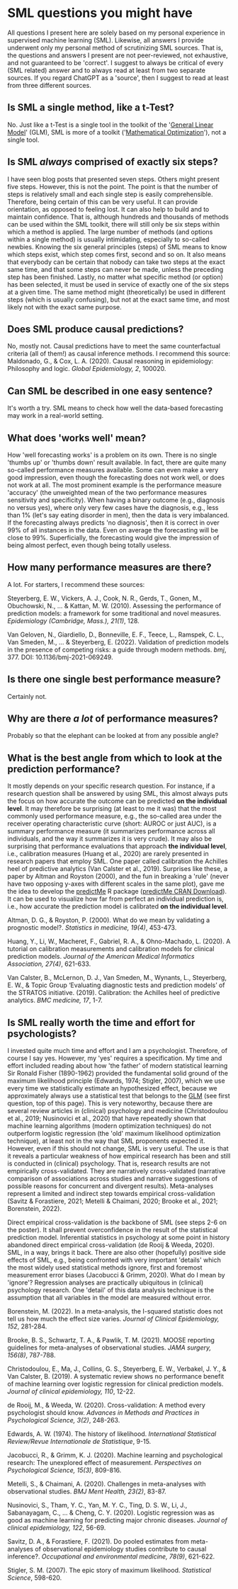 # SML questions you might have

All questions I present here are solely based on my personal experience in supervised machine learning (SML). Likewise, all answers I provide underwent only my personal method of scrutinizing SML sources. That is, the questions and answers I present are not peer-reviewed, not exhaustive, and not guaranteed to be 'correct'. I suggest to always be critical of every (SML related) answer and to always read at least from two separate sources. If you regard ChatGPT as a 'source', then I suggest to read at least from three different sources.

## Is SML a single method, like a t-Test?
No. Just like a t-Test is a single tool in the toolkit of the '[General Linear Model](https://sites.oxy.edu/lengyel/m150/textbook/stglm.html "GLM")' (GLM), SML is more of a toolkit ('[Mathematical Optimization](https://www.britannica.com/science/optimization "Mathematical Optimization")'), not a single tool.

## Is SML *always* comprised of exactly six steps?
I have seen blog posts that presented seven steps. Others might present five steps. However, this is not the point. The point is that the number of steps is relatively small and each single step is easily comprehensible. Therefore, being certain of this can be very useful. It can provide orientation, as opposed to feeling lost. It can also help to build and to maintain confidence. That is, although hundreds and thousands of methods can be used within the SML toolkit, there will still only be six steps within which a method is applied. The large number of methods (and options within a single method) is usually intimidating, especially to so-called newbies. Knowing the six general principles (steps) of SML means to know which steps exist, which step comes first, second and so on. It also means that everybody can be certain that nobody can take two steps at the exact same time, and that some steps can never be made, unless the preceding step has been finished. Lastly, no matter what specific method (or option) has been selected, it must be used in service of exactly one of the six steps at a given time. The same method might (theoretically) be used in different steps (which is usually confusing), but not at the exact same time, and most likely not with the exact same purpose.

## Does SML produce causal predictions?
No, mostly not. Causal predictions have to meet the same counterfactual criteria (all of them!) as causal inference methods. I recommend this source: 
Maldonado, G., & Cox, L. A. (2020). Causal reasoning in epidemiology: Philosophy and logic. *Global Epidemiology, 2*, 100020.

## Can SML be described in one easy sentence?
It's worth a try. SML means to check how well the data-based forecasting may work in a real-world setting.

## What does 'works well' mean?
How 'well forecasting works' is a problem on its own. There is no single 'thumbs up' or 'thumbs down' result available. In fact, there are quite many so-called performance measures available. Some can even make a very good impression, even though the forecasting does not work well, or does not work at all. The most prominent example is the performance measure 'accuracy' (the unweighted mean of the two performance measures sensitivity and specificity). When having a binary outcome (e.g., diagnosis no versus yes), where only very few cases have the diagnosis, e.g., less than 1% (let's say eating disorder in men), then the data is very imbalanced. If the forecasting always predicts 'no diagnosis', then it is correct in over 99% of all instances in the data. Even on average the forecasting will be close to 99%. Superficially, the forecasting would give the impression of being almost perfect, even though being totally useless.

## How many performance measures are there?
A lot. For starters, I recommend these sources:

Steyerberg, E. W., Vickers, A. J., Cook, N. R., Gerds, T., Gonen, M., Obuchowski, N., ... & Kattan, M. W. (2010). Assessing the performance of prediction models: a framework for some traditional and novel measures. *Epidemiology (Cambridge, Mass.), 21(1)*, 128.

Van Geloven, N., Giardiello, D., Bonneville, E. F., Teece, L., Ramspek, C. L., Van Smeden, M., ... & Steyerberg, E. (2022). Validation of prediction models in the presence of competing risks: a guide through modern methods. *bmj*, 377. DOI: 10.1136/bmj-2021-069249.

## Is there one single best performance measure?
Certainly not.

## Why are there *a lot* of performance measures?
Probably so that the elephant can be looked at from any possible angle?

## What is the best angle from which to look at the prediction performance?
It mostly depends on your specific research question. For instance, if a research question shall be answered by using SML, this almost always puts the focus on how accurate the outcome can be predicted **on the individual level**. It may therefore be surprising (at least to me it was) that the most commonly used performance measure, e.g., the so-called area under the receiver operating characteristic curve (short: AUROC or just AUC), is a summary performance measure (it summarizes performance across all individuals, and the way it summarizes it is very crude). It may also be surprising that performance evaluations that approach **the individual level**, i.e., calibration measures (Huang et al., 2020) are rarely presented in research papers that employ SML. One paper called calibration the Achilles heel of predictive analytics (Van Calster et al., 2019). Surprises like these, a paper by Altman and Royston (2000), and the fun in breaking a 'rule' (never have two opposing y-axes with different scales in the same plot), gave me the idea to develop the [predictMe](https://cran.r-project.org/web/packages/predictMe/vignettes/predictMe.html "predictMe") R package ([predictMe CRAN Download](https://cran.r-project.org/web/packages/predictMe/index.html "predictMe")). It can be used to visualize how far from perfect an individual prediction is, i.e., how accurate the prediction model is calibrated **on the individual level**.

Altman, D. G., & Royston, P. (2000). What do we mean by validating a prognostic model?. *Statistics in medicine, 19(4)*, 453-473.

Huang, Y., Li, W., Macheret, F., Gabriel, R. A., & Ohno-Machado, L. (2020). A tutorial on calibration measurements and calibration models for clinical prediction models. *Journal of the American Medical Informatics Association, 27(4)*, 621-633.

Van Calster, B., McLernon, D. J., Van Smeden, M., Wynants, L., Steyerberg, E. W., & Topic Group ‘Evaluating diagnostic tests and prediction models’ of the STRATOS initiative. (2019). Calibration: the Achilles heel of predictive analytics. *BMC medicine, 17*, 1-7.

## Is SML really worth the time and effort for psychologists?
I invested quite much time and effort and I am a psychologist. Therefore, of course I say yes. However, my 'yes' requires a specification. My time and effort included reading about how 'the father' of modern statistical learning Sir Ronald Fisher (1890-1962) provided the fundamental solid ground of the maximum likelihood principle (Edwards, 1974; Stigler, 2007), which we use every time we statistically estimate an hypothesized effect, because we approximately always use a statistical test that belongs to the [GLM](https://sites.oxy.edu/lengyel/m150/textbook/stglm.html "GLM") (see first question, top of this page). This is very noteworthy, because there are several review articles in (clinical) psychology and medicine (Christodoulou et al., 2019; Nusinovici et al., 2020) that have repeatedly shown that machine learning algorithms (modern optimization techniques) do not outperform logistic regression (the 'old' maximum likelihood optimization technique), at least not in the way that SML proponents expected it. However, even if this should not change, SML is very useful. The use is that it reveals a particular weakness of how empirical research has been and still is conducted in (clinical) psychology. That is, research results are not empirically cross-validated. They are narratively cross-validated (narrative comparison of associations across studies and narrative suggestions of possible reasons for concurrent and divergent results). Meta-analyses represent a limited and indirect step towards empirical cross-validation (Savitz & Forastiere, 2021; Metelli & Chaimani, 2020; Brooke et al., 2021; Borenstein, 2022).

Direct empirical cross-validation is *the* backbone of SML (see steps 2-6 on the poster). It shall prevent overconfidence in the result of the statistical prediction model. Inferential statistics in psychology at some point in history abandoned direct empirical cross-validation (de Rooij & Weeda, 2020). SML, in a way, brings it back. There are also other (hopefully) positive side effects of SML, e.g., being confronted with very important 'details' which the most widely used statistical methods ignore, first and foremost measurement error biases (Jacobucci & Grimm, 2020). What do I mean by 'ignore'? Regression analyses are practically ubiquitous in (clinical) psychology research. One 'detail' of this data analysis technique is the assumption that all variables in the model are measured without error.

Borenstein, M. (2022). In a meta-analysis, the I-squared statistic does not tell us how much the effect size varies. *Journal of Clinical Epidemiology, 152*, 281-284.

Brooke, B. S., Schwartz, T. A., & Pawlik, T. M. (2021). MOOSE reporting guidelines for meta-analyses of observational studies. *JAMA surgery, 156(8)*, 787-788.

Christodoulou, E., Ma, J., Collins, G. S., Steyerberg, E. W., Verbakel, J. Y., & Van Calster, B. (2019). A systematic review shows no performance benefit of machine learning over logistic regression for clinical prediction models. *Journal of clinical epidemiology, 110*, 12-22.

de Rooij, M., & Weeda, W. (2020). Cross-validation: A method every psychologist should know. *Advances in Methods and Practices in Psychological Science, 3(2)*, 248-263.

Edwards, A. W. (1974). The history of likelihood. *International Statistical Review/Revue Internationale de Statistique*, 9-15.

Jacobucci, R., & Grimm, K. J. (2020). Machine learning and psychological research: The unexplored effect of measurement. *Perspectives on Psychological Science, 15(3)*, 809-816.

Metelli, S., & Chaimani, A. (2020). Challenges in meta-analyses with observational studies. *BMJ Ment Health, 23(2)*, 83-87.

Nusinovici, S., Tham, Y. C., Yan, M. Y. C., Ting, D. S. W., Li, J., Sabanayagam, C., ... & Cheng, C. Y. (2020). Logistic regression was as good as machine learning for predicting major chronic diseases. *Journal of clinical epidemiology, 122*, 56-69.

Savitz, D. A., & Forastiere, F. (2021). Do pooled estimates from meta-analyses of observational epidemiology studies contribute to causal inference?. *Occupational and environmental medicine, 78(9)*, 621-622.

Stigler, S. M. (2007). The epic story of maximum likelihood. *Statistical Science*, 598-620.
